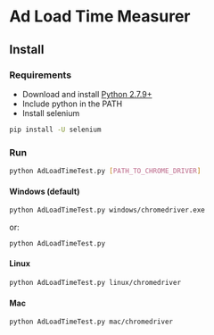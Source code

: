 # Ad Load Time Measurer

## Install
### Requirements
* Download and install [Python 2.7.9+](https://www.python.org/downloads/release/python-2712/)
* Include python in the PATH
* Install selenium
```sh
pip install -U selenium
```
### Run

```sh
python AdLoadTimeTest.py [PATH_TO_CHROME_DRIVER]
```

#### Windows (default)

```sh
python AdLoadTimeTest.py windows/chromedriver.exe
```

or:

```sh
python AdLoadTimeTest.py
```

#### Linux

```sh
python AdLoadTimeTest.py linux/chromedriver
```

#### Mac

```sh
python AdLoadTimeTest.py mac/chromedriver
```